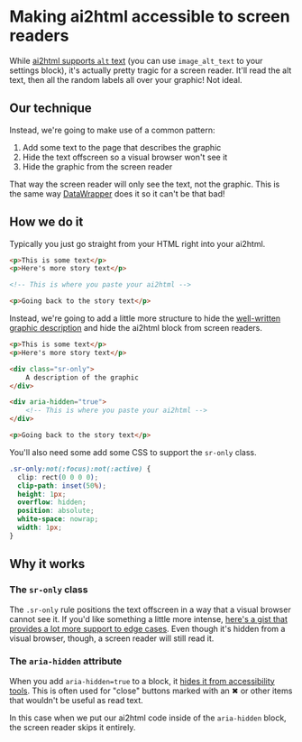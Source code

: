 # Making ai2html accessible to screen readers

While [ai2html supports `alt` text](https://github.com/newsdev/ai2html/issues/94) (you can use `image_alt_text` to your settings block), it's actually pretty tragic for a screen reader. It'll read the alt text, then all the random labels all over your graphic! Not ideal.

## Our technique

Instead, we're going to make use of a common pattern:

1. Add some text to the page that describes the graphic
2. Hide the text offscreen so a visual browser won't see it
3. Hide the graphic from the screen reader

That way the screen reader will only see the text, not the graphic. This is the same way [DataWrapper](https://www.datawrapper.de/) does it so it can't be that bad!

## How we do it

Typically you just go straight from your HTML right into your ai2html.

```html
<p>This is some text</p>
<p>Here's more story text</p>

<!-- This is where you paste your ai2html -->

<p>Going back to the story text</p>
```

Instead, we're going to add a little more structure to hide the [well-written graphic description](https://medium.com/nightingale/writing-alt-text-for-data-visualization-2a218ef43f81) and hide the ai2html block from screen readers.

```html
<p>This is some text</p>
<p>Here's more story text</p>

<div class="sr-only">
    A description of the graphic
</div>

<div aria-hidden="true">
    <!-- This is where you paste your ai2html -->
</div>

<p>Going back to the story text</p>
```

You'll also need some add some CSS to support the `sr-only` class.

```css
.sr-only:not(:focus):not(:active) {
  clip: rect(0 0 0 0); 
  clip-path: inset(50%);
  height: 1px;
  overflow: hidden;
  position: absolute;
  white-space: nowrap; 
  width: 1px;
}
```

## Why it works

### The `sr-only` class

The `.sr-only` rule positions the text offscreen in a way that a visual browser cannot see it. If you'd like something a little more intense, [here's a gist that provides a lot more support to edge cases](https://gist.github.com/ffoodd/000b59f431e3e64e4ce1a24d5bb36034). Even though it's hidden from a visual browser, though, a screen reader will still read it.

### The `aria-hidden` attribute

When you add `aria-hidden=true` to a block, it [hides it from accessibility tools](https://developer.mozilla.org/en-US/docs/Web/Accessibility/ARIA/Attributes/aria-hidden). This is often used for "close" buttons marked with an ✖ or other items that wouldn't be useful as read text.

In this case when we put our ai2html code inside of the `aria-hidden` block, the screen reader skips it entirely.
